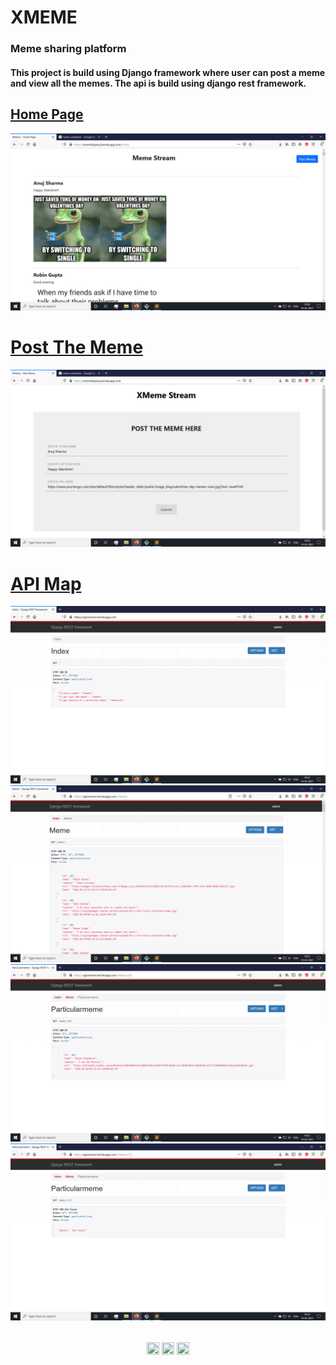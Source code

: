 <h1>XMEME</h1>
<h3 align="left">Meme sharing platform</h3>
<h4>This project is build using Django framework where user can post a meme and view all the memes. The api is build using django rest framework.</h4>

<h2><a href='https://xmemebyanuj.herokuapp.com/home'>Home Page</a></h2>
<img alt="XMEME by Anuj Sharma" src="./media/ss (1).png"/>
<br/>

<h1><a href='https://xmemebyanuj.herokuapp.com/'>Post The Meme</a></h1>
<img alt="XMEME by Anuj Sharma" src="./media/ss (6).png"/>
<br/>

<h1><a href='https://apixmeme.herokuapp.com/memes/'>API Map</a></h1>
<p float="left">
<img alt="XMEME by Anuj Sharma" src="./media/ss%20(2).png"/>
<img alt="XMEME by Anuj Sharma" src="./media/ss%20(3).png"/>
<img alt="XMEME by Anuj Sharma" src="./media/ss%20(4).png"/>
<img alt="XMEME by Anuj Sharma" src="./media/ss%20(5).png"/>
<br/>


<br/>
<p align="center">
<a href="https://www.linkedin.com/in/anuj6299/" target="blank"><img align="center" src="https://cdn.jsdelivr.net/npm/simple-icons@3.0.1/icons/linkedin.svg" alt="" height="20" width="20" /></a>
<a href="https://www.facebook.com/anuj6299" target="blank"><img align="center" src="https://cdn.jsdelivr.net/npm/simple-icons@3.0.1/icons/facebook.svg" alt="" height="20" width="20" /></a>
<a href="https://www.instagram.com/_anujs/" target="blank"><img align="center" src="https://cdn.jsdelivr.net/npm/simple-icons@3.0.1/icons/instagram.svg" alt="" height="20" width="20" /></a>
</p>
